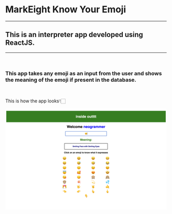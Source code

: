 # MarkEight Know Your Emoji

<hr>

## This is an interpreter app developed using ReactJS.

---

<br>

### This app takes any emoji as an input from the user and shows the meaning of the emoji if present in the database.

<br>

This is how the app looks👇🏻

![MarkEight Emoji Interpreter demo image](./markEight%20Know%20Your%20Emoji%20App%20image.PNG)